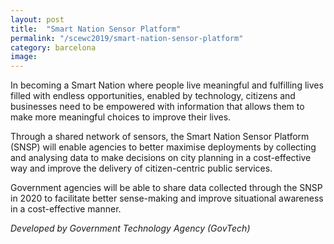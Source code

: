 ```yaml
---
layout: post
title:  "Smart Nation Sensor Platform"
permalink: "/scewc2019/smart-nation-sensor-platform"
category: barcelona
image: 
---
```


In becoming a Smart Nation where people live meaningful and fulfilling lives filled with endless opportunities, enabled by technology, citizens and businesses need to be empowered with information that allows them to make more meaningful choices to improve their lives.

Through a shared network of sensors, the Smart Nation Sensor Platform (SNSP) will enable agencies to better maximise deployments by collecting and analysing data to make decisions on city planning in a cost-effective way and improve the delivery of citizen-centric public services.

Government agencies will be able to share data collected through the SNSP in 2020 to facilitate better sense-making and improve situational awareness in a cost-effective manner.

*Developed by Government Technology Agency (GovTech)* 

